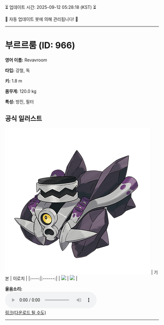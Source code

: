 
⏳ 업데이트 시간: 2025-09-12 05:28:18 (KST) ⏳

🤖 자동 업데이트 봇에 의해 관리됩니다! 🤖

---

# 부르르룸 (ID: 966)
**영어 이름:** Revavroom

**타입:** 강철, 독

**키:** 1.8 m

**몸무게:** 120.0 kg

**특성:** 방진, 필터

## 공식 일러스트
![](https://raw.githubusercontent.com/PokeAPI/sprites/master/sprites/pokemon/other/official-artwork/966.png)
| 기본 | 이로치 |
|:----:|:------:|
| <img src="http://play.pokemonshowdown.com/sprites/ani/revavroom.gif" width="200"> | <img src="http://play.pokemonshowdown.com/sprites/ani-shiny/revavroom.gif" width="200"> |

**울음소리:**<br><audio controls src="https://raw.githubusercontent.com/PokeAPI/cries/main/cries/pokemon/latest/966.ogg"></audio><br> [링크(다운로드 될 수도)](https://raw.githubusercontent.com/PokeAPI/cries/main/cries/pokemon/latest/966.ogg)


---
